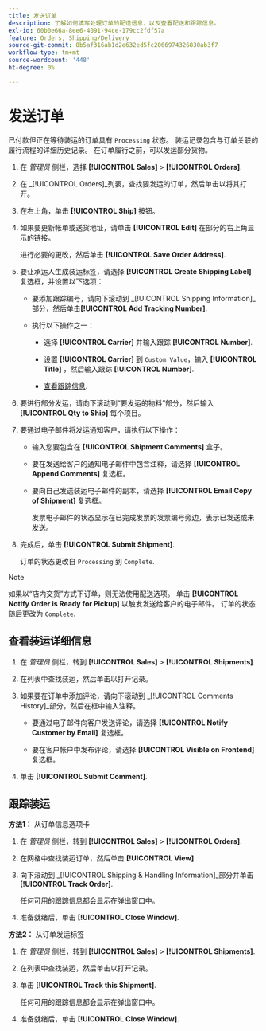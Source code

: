 ```yaml
---
title: 发送订单
description: 了解如何填写处理订单的配送信息，以及查看配送和跟踪信息。
exl-id: 60b0e66a-8ee6-4091-94ce-179cc2fdf57a
feature: Orders, Shipping/Delivery
source-git-commit: 8b5af316ab1d2e632ed5fc2066974326830ab3f7
workflow-type: tm+mt
source-wordcount: '448'
ht-degree: 0%

---
```


# 发送订单

已付款但正在等待装运的订单具有 `Processing` 状态。 装运记录包含与订单关联的履行流程的详细历史记录。 在订单履行之前，可以发运部分货物。

1. 在 _管理员_ 侧栏，选择 **[!UICONTROL Sales]** > **[!UICONTROL Orders]**.

1. 在 _[!UICONTROL Orders]_列表，查找要发运的订单，然后单击以将其打开。

1. 在右上角，单击 **[!UICONTROL Ship]** 按钮。

1. 如果要更新帐单或送货地址，请单击 **[!UICONTROL Edit]** 在部分的右上角显示的链接。

   进行必要的更改，然后单击 **[!UICONTROL Save Order Address]**.

1. 要让承运人生成装运标签，请选择 **[!UICONTROL Create Shipping Label]** 复选框，并设置以下选项：

   - 要添加跟踪编号，请向下滚动到 _[!UICONTROL Shipping Information]_部分，然后单击&#x200B;**[!UICONTROL Add Tracking Number]**.

   - 执行以下操作之一：

      - 选择 **[!UICONTROL Carrier]** 并输入跟踪 **[!UICONTROL Number]**.

      - 设置 **[!UICONTROL Carrier]** 到 `Custom Value`，输入 **[!UICONTROL Title]** ，然后输入跟踪 **[!UICONTROL Number]**.

      - [查看跟踪信息](#track-the-shipment).

1. 要进行部分发运，请向下滚动到“要发运的物料”部分，然后输入 **[!UICONTROL Qty to Ship]** 每个项目。

1. 要通过电子邮件将发运通知客户，请执行以下操作：

   - 输入您要包含在 **[!UICONTROL Shipment Comments]** 盒子。

   - 要在发送给客户的通知电子邮件中包含注释，请选择 **[!UICONTROL Append Comments]** 复选框。

   - 要向自己发送装运电子邮件的副本，请选择 **[!UICONTROL Email Copy of Shipment]** 复选框。

     发票电子邮件的状态显示在已完成发票的发票编号旁边，表示已发送或未发送。

1. 完成后，单击 **[!UICONTROL Submit Shipment]**.

   订单的状态更改自 `Processing` 到 `Complete`.

>[!NOTE]
>
>如果以“店内交货”方式下订单，则无法使用配送选项。 单击 **[!UICONTROL Notify Order is Ready for Pickup]** 以触发发送给客户的电子邮件。 订单的状态随后更改为 `Complete`.

## 查看装运详细信息

1. 在 _管理员_ 侧栏，转到 **[!UICONTROL Sales]** > **[!UICONTROL Shipments]**.

1. 在列表中查找装运，然后单击以打开记录。

1. 如果要在订单中添加评论，请向下滚动到 _[!UICONTROL Comments History]_部分，然后在框中输入注释。

   - 要通过电子邮件向客户发送评论，请选择 **[!UICONTROL Notify Customer by Email]** 复选框。

   - 要在客户帐户中发布评论，请选择 **[!UICONTROL Visible on Frontend]** 复选框。

1. 单击 **[!UICONTROL Submit Comment]**.

## 跟踪装运

**方法1：** 从订单信息选项卡

1. 在 _管理员_ 侧栏，转到 **[!UICONTROL Sales]** > **[!UICONTROL Orders]**.

1. 在网格中查找装运订单，然后单击 **[!UICONTROL View]**.

1. 向下滚动到 _[!UICONTROL Shipping & Handling Information]_部分并单击&#x200B;**[!UICONTROL Track Order]**.

   任何可用的跟踪信息都会显示在弹出窗口中。

1. 准备就绪后，单击 **[!UICONTROL Close Window]**.

**方法2：** 从订单发运标签

1. 在 _管理员_ 侧栏，转到 **[!UICONTROL Sales]** > **[!UICONTROL Shipments]**.

1. 在列表中查找装运，然后单击以打开记录。

1. 单击 **[!UICONTROL Track this Shipment]**.

   任何可用的跟踪信息都会显示在弹出窗口中。

1. 准备就绪后，单击 **[!UICONTROL Close Window]**.
